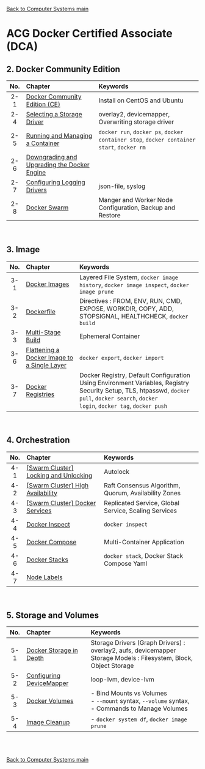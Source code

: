 [Back to Computer Systems main](../../../README.md)

# ACG Docker Certified Associate (DCA)

## 2. Docker Community Edition
|No.|Chapter|Keywords|
|:-:|:------|:-------|
|2-1|[Docker Community Edition (CE)](./02_01/note.md)|Install on CentOS and Ubuntu|
|2-4|[Selecting a Storage Driver](./02_04/note.md)|overlay2, devicemapper, Overwriting storage driver|
|2-5|[Running and Managing a Container](./02_05/note.md)|```docker run```, ```docker ps```, ```docker container stop```, ```docker container start```, ```docker rm```|
|2-6|[Downgrading and Upgrading the Docker Engine](./02_06/note.md)||
|2-7|[Configuring Logging Drivers](./02_07/note.md)|json-file, syslog|
|2-8|[Docker Swarm](./02_08/note.md)|Manger and Worker Node Configuration, Backup and Restore|

<br>

## 3. Image
|No.|Chapter|Keywords|
|:-:|:------|:-------|
|3-1|[Docker Images](./03_01/note.md)|Layered File System, ```docker image history```, ```docker image inspect```, ```docker image prune```|
|3-2|[Dockerfile](./03_02/note.md)|Directives : FROM, ENV, RUN, CMD, EXPOSE, WORKDIR, COPY, ADD, STOPSIGNAL, HEALTHCHECK, ```docker build```|
|3-3|[Multi-Stage Build](./03_03/note.md)|Ephemeral Container|
|3-6|[Flattening a Docker Image to a Single Layer](./03_06/note.md)|```docker export```, ```docker import```|
|3-7|[Docker Registries](./03_07/note.md)|Docker Registry, Default Configuration Using Environment Variables, Registry Security Setup, TLS, htpasswd, <code>docker pull</code>, <code>docker search</code>, <code>docker login</code>, <code>docker tag</code>, <code>docker push</code>|

<br>

## 4. Orchestration
|No.|Chapter|Keywords|
|:-:|:------|:-------|
|4-1|[[Swarm Cluster] Locking and Unlocking](./04_01/note.md)|Autolock|
|4-2|[[Swarm Cluster] High Availability](./04_02/note.md)|Raft Consensus Algorithm, Quorum, Availability Zones|
|4-3|[[Swarm Cluster] Docker Services](./04_03/note.md)|Replicated Service, Global Service, Scaling Services|
|4-4|[Docker Inspect](./04_04/note.md)|```docker inspect```|
|4-5|[Docker Compose](./04_05/note.md)|Multi-Container Application|
|4-6|[Docker Stacks](./04_06/note.md)|```docker stack```, Docker Stack Compose Yaml|
|4-7|[Node Labels](./04_07/note.md)||

<br>

## 5. Storage and Volumes
|No.|Chapter|Keywords|
|:-:|:------|:-------|
|5-1|[Docker Storage in Depth](./05_01/note.md)|Storage Drivers (Graph Drivers) : overlay2, aufs, devicemapper <br> Storage Models : Filesystem, Block, Object Storage|
|5-2|[Configuring DeviceMapper](./05_02/note.md)|loop-lvm, device-lvm|
|5-3|[Docker Volumes](./05_03/note.md)|- Bind Mounts vs Volumes <br> - ```--mount``` syntax, ```--volume``` syntax, <br> - Commands to Manage Volumes|
|5-4|[Image Cleanup](./05_04/note.md)|- ```docker system df```, ```docker image prune```|




<br><br>


[Back to Computer Systems main](../../../README.md)